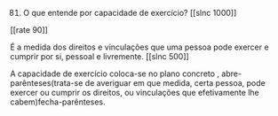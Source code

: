 81. O que entende por capacidade de exercício?
[[slnc 1000]]

[[rate 90]]

É a medida dos direitos e vinculações que uma pessoa pode exercer e cumprir por si, pessoal e livremente.
[[slnc 500]]

A capacidade de exercício coloca-se no plano concreto , abre-parênteses(trata-se de averiguar em que medida, certa pessoa, pode exercer ou cumprir os direitos, ou vinculações que efetivamente lhe cabem)fecha-parênteses.
